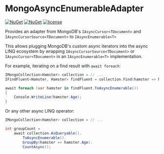 # MongoAsyncEnumerableAdapter
[![NuGet](https://img.shields.io/nuget/dt/MongoAsyncEnumerableAdapter.svg)](https://www.nuget.org/packages/MongoAsyncEnumerableAdapter)
[![NuGet](https://img.shields.io/nuget/v/MongoAsyncEnumerableAdapter.svg)](https://www.nuget.org/packages/MongoAsyncEnumerableAdapter)
[![license](https://img.shields.io/github/license/i3arnon/MongoAsyncEnumerableAdapter.svg)](LICENSE)

Provides an adapter from MongoDB's `IAsyncCursor<TDocument>` and `IAsyncCursorSource<TDocument>` to `IAsyncEnumerable<T>`

This allows plugging MongoDB's custom async iterators into the async LINQ ecosystem by wrapping `IAsyncCursorSource<TDocument>` or `IAsyncCursor<TDocument>` in an `IAsyncEnumerable<T>` implementation.

For example, iterating on a find result with `await foreach`:

```csharp
IMongoCollection<Hamster> collection = // ...
IFindFluent<Hamster, Hamster> findFluent = collection.Find(hamster => hamster.Name == "bar");

await foreach (var hamster in findFluent.ToAsyncEnumerable())
{
    Console.WriteLine(hamster.Age);
}
```

Or any other async LINQ operator:

```csharp
IMongoCollection<Hamster> collection = // ...

int groupCount = 
    await collection.AsQueryable().
        ToAsyncEnumerable().
        GroupBy(hamster => hamster.Age).
        CountAsync();
```